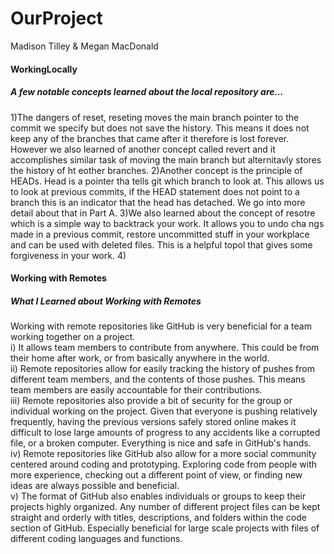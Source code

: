 # OurProject
Madison Tilley
&
Megan MacDonald
#### WorkingLocally
##### A few notable concepts learned about the local repository are...
1)The dangers of reset, reseting moves the main branch pointer to the commit we specify but does not save the history. This means it does not keep any 
of the branches that came after it therefore is lost forever. However we also learned of another concept called revert and it accomplishes similar task of moving the 
main branch but alternitavly stores the history of ht eother branches. 
2)Another concept is the principle of HEADs. Head is a pointer tha tells git which branch to look at. This allows us to look at previous commits, if the HEAD statement does 
not point to a branch this is an indicator that the head has detached. We go into more detail about that in Part A.
3)We also learned about the concept of resotre which is a simple way to backtrack your work. It allows you to undo cha ngs made in a previous commit,
restore uncommitted stuff in your workplace and can be used with deleted files. This is a helpful topol that gives some forgiveness in your work.
4)
#### Working with Remotes
##### What I Learned about Working with Remotes
Working with remote repositories like GitHub is very beneficial for a team working together on a project. \
i) It allows team members to contribute from anywhere. This could be from their home after work, or from basically anywhere in the world. \
ii) Remote repositories allow for easily tracking the history of pushes from different team members, and the contents of those pushes. This means team members are easily accountable for their contributions. \
iii) Remote repositories also provide a bit of security for the group or individual working on the project. Given that everyone is pushing relatively frequently, having the previous versions safely stored online makes it difficult to lose large amounts of progress to any accidents like a corrupted file, or a broken computer. Everything is nice and safe in GitHub's hands. \
iv) Remote repositories like GitHub also allow for a more social community centered around coding and prototyping. Exploring code from people with more experience, checking out a different point of view, or finding new ideas are always possible and beneficial. \
v) The format of GitHub also enables individuals or groups to keep their projects highly organized. Any number of different project files can be kept straight and orderly with titles, descriptions, and folders within the code section of GitHub. Especially beneficial for large scale projects with files of different coding languages and functions. 
